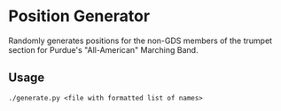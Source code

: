 # Position Generator

Randomly generates positions for the non-GDS members of the trumpet section for Purdue's "All-American" Marching Band.

## Usage

<pre><code>./generate.py &ltfile with formatted list of names></pre></code>
